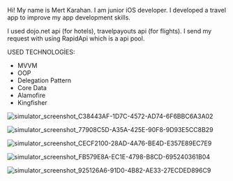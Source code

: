 Hi! My name is Mert Karahan. I am junior iOS developer. I developed a travel app to improve my app development skills.

I used dojo.net api (for hotels), travelpayouts api (for flights). I send my request with using RapidApi which is a api pool.

USED TECHNOLOGİES:
- MVVM
- OOP
- Delegation Pattern
- Core Data
- Alamofire
- Kingfisher

![simulator_screenshot_C38443AF-1D7C-4572-AD74-6F6BBC6A3A02](https://user-images.githubusercontent.com/105857163/194958213-2242d9dc-6bc6-4a12-bc89-002f2b2908e3.png)

![simulator_screenshot_77908C5D-A35A-425E-90F8-9D93E5CC8B29](https://user-images.githubusercontent.com/105857163/194958274-6f22e853-97ff-43f5-9e85-01fd5572bd35.png)

![simulator_screenshot_CECF2100-28AD-4A76-BE4D-E357E89EC7E9](https://user-images.githubusercontent.com/105857163/194958302-2a8c6cf6-0cf4-489e-8146-ac1bd5816682.png)

![simulator_screenshot_FB579E8A-EC1E-4798-B8CD-695240361B04](https://user-images.githubusercontent.com/105857163/194958335-aa168c3c-ec00-4fa3-a46a-5a41d632e8ea.png)

![simulator_screenshot_925126A6-91D0-4B82-AE33-27ECDED896C9](https://user-images.githubusercontent.com/105857163/194958387-b58fc9db-45eb-4a99-9a3b-67efb1df6bef.png)

